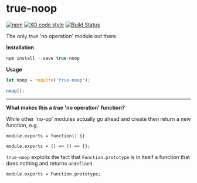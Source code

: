 # true-noop

[![npm](https://img.shields.io/npm/dt/true-noop.svg)](https://www.npmjs.com/package/true-noop) [![XO code style](https://img.shields.io/badge/code_style-XO-5ed9c7.svg)](https://github.com/sindresorhus/xo)  [![Build Status](https://travis-ci.org/jacobwarduk/true-noop.svg?branch=master)](https://travis-ci.org/jacobwarduk/true-noop)

The only _true_ 'no operation' module out there.

**Installation**
```javascript
npm install --save true-noop
```

**Usage**
```javascript
let noop = require('true-noop');

noop();
```

---

**What makes this a _true_ 'no operation' function?**

While other 'no-op' modules actually go ahead and create then return a new function, e.g.

`module.exports = function() {}`

`module.exports = () => () => {};`

`true-noop` exploits the fact that `Function.prototype` is in itself a function that does nothing and returns `undefined`.

`module.exports = Function.prototype;`
